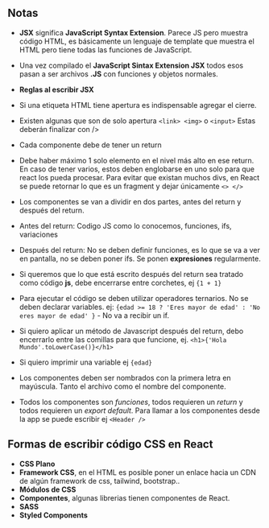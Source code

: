 ## Notas

- **JSX** significa **JavaScript Syntax Extension**. Parece JS pero muestra código HTML, es básicamente un lenguaje de template que muestra el HTML pero tiene todas las funciones de JavaScript.

- Una vez compilado el **JavaScript Sintax Extension JSX** todos esos pasan a ser archivos **.JS** con funciones y objetos normales.

- **Reglas al escribir JSX**

- Si una etiqueta HTML tiene apertura es indispensable agregar el cierre.

- Existen algunas que son de solo apertura `<link> <img>` o `<input>` Estas deberán finalizar con />

- Cada componente debe de tener un return

- Debe haber máximo 1 solo elemento en el nivel más alto en ese return. En caso de tener varios, estos deben englobarse en uno solo para que react los pueda procesar. Para evitar que existan muchos divs, en React se puede retornar lo que es un fragment y dejar únicamente   `<> </>`

- Los componentes se van a dividir en dos partes, antes del return y después del return.

- Antes del return: Codigo JS como lo conocemos, funciones, ifs, variaciones

- Después del return: No se deben definir funciones, es lo que se va a ver en pantalla, no se deben poner ifs. Se ponen **expresiones** regularmente.

- Si queremos que lo que está escrito después del return sea tratado como código **js**, debe encerrarse entre corchetes, ej `{1 + 1}`

- Para ejecutar el código se deben utilizar operadores ternarios. No se deben declarar variables. ej: `{edad >= 18 ? 'Eres mayor de edad' : 'No eres mayor de edad' }` - No va a recibir un if.

- Si quiero aplicar un método de Javascript después del return, debo encerrarlo entre las comillas para que funcione, ej. `<h1>{'Hola Mundo'.toLowerCase()}</h1>`

- Si quiero imprimir una variable ej `{edad}`

- Los componentes deben ser nombrados con la primera letra en mayúscula. Tanto el archivo como el nombre del componente.

- Todos los componentes son *funciones*, todos requieren un *return* y todos requieren un *export default*. Para llamar a los componentes desde la app se puede escribir ej `<Header />`

## Formas de escribir código CSS en React

- **CSS Plano** 
- **Framework CSS**, en el HTML es posible poner un enlace hacia un CDN de algún framework de css, tailwind, bootstrap..
- **Módulos de CSS**
- **Componentes**, algunas librerias tienen componentes de React.
- **SASS**
- **Styled Components**